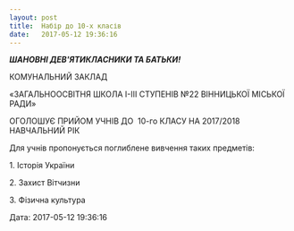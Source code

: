 ```yaml
---
layout: post
title:  Набір до 10-х класів
date:   2017-05-12 19:36:16
---
```

**_ШАНОВНІ ДЕВ'ЯТИКЛАСНИКИ ТА БАТЬКИ!_**

КОМУНАЛЬНИЙ ЗАКЛАД

«ЗАГАЛЬНООСВІТНЯ ШКОЛА І-ІІІ СТУПЕНІВ №22 ВІННИЦЬКОЇ МІСЬКОЇ РАДИ»

ОГОЛОШУЄ ПРИЙОМ УЧНІВ ДО  10-го КЛАСУ НА 2017/2018 НАВЧАЛЬНИЙ РІК

Для учнів пропонується поглиблене вивчення таких предметів:

1\. Історія України

2\. Захист Вітчизни

3\. Фізична культура

  
Дата: 2017-05-12 19:36:16